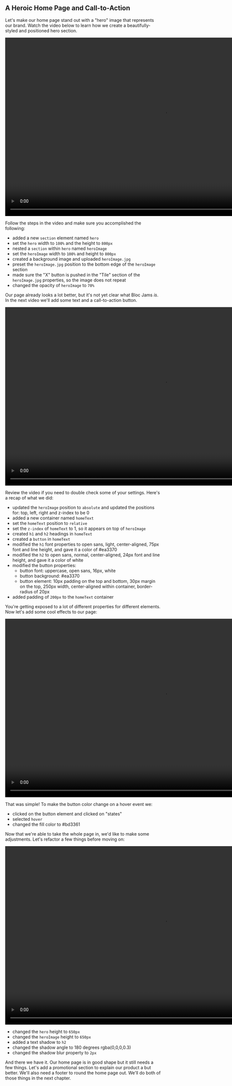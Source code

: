 ## A Heroic Home Page and Call-to-Action

Let's make our home page stand out with a "hero" image that represents our brand. Watch the video below to learn how we create a beautifully-styled and positioned hero section.

<center>
<video width="1024" height="576" controls> <source src="https://bloc-books.s3.amazonaws.com/webflow/screencasts/BlocJams-4.mp4" type="video/mp4">
</video>
</center>

Follow the steps in the video and make sure you accomplished the following:

* added a new `section` element named `hero`
* set the `hero` width to `100%` and the height to `800px`
* nested a `section` within `hero` named `heroImage`
* set the `heroImage` width to `100%` and height to `800px`
* created a background image and uploaded `heroImage.jpg`
* preset the `heroImage.jpg` position to the bottom edge of the `heroImage` section
* made sure the "X" button is pushed in the "Tile" section of the `heroImage.jpg` properties, so the image does not repeat
* changed the opacity of `heroImage` to `70%`

Our page already looks a lot better, but it's not yet clear what Bloc Jams _is_. In the next video we'll add some text and a call-to-action button.

<center>
<video width="1024" height="576" controls> <source src="https://bloc-books.s3.amazonaws.com/webflow/screencasts/BlocJams-5.mp4" type="video/mp4">
</video>
</center>

Review the video if you need to double check some of your settings. Here's a recap of what we did:

* updated the `heroImage` position to `absolute` and updated the positions for: top, left, right and z-index to be 0
* added a new container named `homeText`
* set the `homeText` position to `relative`
* set the `z-index` of `homeText` to 1, so it appears on top of `heroImage`
* created `h1` and `h2` headings in `homeText`
* created a `button` in `homeText`
* modified the `h1` font properties to open sans, light, center-aligned, 75px font and line height, and gave it a color of #ea3370
* modified the `h2` to open sans, normal, center-aligned, 24px font and line height, and gave it a color of white
* modified the button properties:
    * button font: uppercase, open sans, 16px, white
    * button background: #ea3370
    * button element: 10px padding on the top and bottom, 30px margin on the top, 250px width, center-aligned within container, border-radius of 20px
* added padding of `200px` to the `homeText` container

You're getting exposed to a lot of different properties for different elements. Now let's add some cool effects to our page:

<center>
<video width="1024" height="576" controls> <source src="https://bloc-books.s3.amazonaws.com/webflow/screencasts/BlocJams-6.mp4" type="video/mp4">
</video>
</center>

That was simple! To make the button color change on a hover event we:

* clicked on the button element and clicked on "states"
* selected `hover`
* changed the fill color to #bd3361

Now that we're able to take the whole page in, we'd like to make some adjustments. Let's refactor a few things before moving on:

<center>
<video width="1024" height="576" controls> <source src="https://bloc-books.s3.amazonaws.com/webflow/screencasts/BlocJams-7.mp4" type="video/mp4">
</video>
</center>

* changed the `hero` height to `650px`
* changed the `heroImage` height to `650px`
* added a text shadow to `h2`
* changed the shadow angle to 180 degrees rgba(0,0,0,0.3)
* changed the shadow blur property to `2px`

And there we have it. Our home page is in good shape but it still needs a few things. Let's add a promotional section to explain our product a but better. We'll also need a footer to round the home page out. We'll do both of those things in the next chapter.
